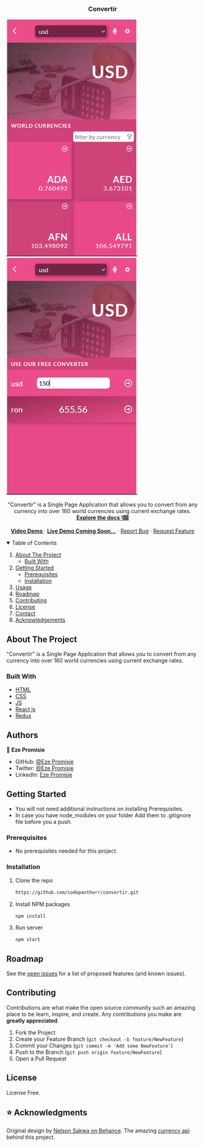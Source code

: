 <br />
<p align="center">

  <h3 align="center">Convertir</h3>


  ![Currency Page](currency.PNG)
  ![Convertir Page](converter.PNG)

  <p align="center">
    "Convertir" is a Single Page Application that allows you to convert from any currency into over 160 world currencies using current exchange rates.
    <br />
    <a href="#"><strong>Explore the docs 👇🏽</strong></a>
    <br />
    <br />
    <a href="https://www.loom.com/share/e1c531a9c98c48ddacda0ede9fa53416?sharedAppSource=personal_library"> <strong>Video Demo</strong> </a>
    ·
    <a href="#"><strong>Live Demo Coming Soon...</strong></a>
    ·
    <a href="https://github.com/codepantherr/convertir/issues">Report Bug</a>
    ·
    <a href="https://github.com/codepantherr/convertir/issues">Request Feature</a>
  </p>
</p>

<details open="open">
  <summary>Table of Contents</summary>
  <ol>
    <li>
      <a href="#about-the-project">About The Project</a>
      <ul>
        <li><a href="#built-with">Built With</a></li>
      </ul>
    </li>
    <li>
      <a href="#getting-started">Getting Started</a>
      <ul>
        <li><a href="#prerequisites">Prerequisites</a></li>
        <li><a href="#installation">Installation</a></li>
      </ul>
    </li>
    <li><a href="#usage">Usage</a></li>
    <li><a href="#roadmap">Roadmap</a></li>
    <li><a href="#contributing">Contributing</a></li>
    <li><a href="#license">License</a></li>
    <li><a href="#contact">Contact</a></li>
    <li><a href="#acknowledgements">Acknowledgements</a></li>
  </ol>
</details>

## About The Project

"Convertir" is a Single Page Application that allows you to convert from any currency into over 160 world currencies using current exchange rates.

### Built With

- [HTML](https://www.w3schools.com/html/)
- [CSS](https://www.w3schools.com/css/)
- [JS](https://www.javascript.com/)
- [React js](https://www.reactjs.org)
- [Redux](https://react-redux.js.org)

## Authors
👤 **Eze Promisie**

- GitHub: [@Eze Promisie](https://github.com/codepantherr)
- Twitter: [@Eze Promisie](https://twitter.com/codepantherr)
- LinkedIn: [Eze Promisie](https://www.linkedin.com/in/promise-eze/)

## Getting Started

- You will not need additional instructions on installing Prerequisites.
- In case you have node_modules on your folder Add them to .gitignore file before you a push.

### Prerequisites

- No prerequisites needed for this project.

### Installation


1. Clone the repo
   ```sh
   https://github.com/codepantherr/convertir.git
   ```

2. Install NPM packages
   ```sh
   npm install
   ```
3. Run server
   ```sh
   npm start
   ```

## Roadmap

See the [open issues](https://github.com/codepantherr/convertir/issues) for a list of proposed features (and known issues).

## Contributing

Contributions are what make the open source community such an amazing place to be learn, inspire, and create. Any contributions you make are **greatly appreciated**.

1. Fork the Project
2. Create your Feature Branch (`git checkout -b feature/NewFeature`)
3. Commit your Changes (`git commit -m 'Add some NewFeature'`)
4. Push to the Branch (`git push origin feature/NewFeature`)
5. Open a Pull Request

## License

License Free.

## ⭐️ Acknowledgments
Original design by [Nelson Sakwa on Behance](https://www.behance.net/sakwadesignstudio).
The amazing [currency api](https://github.com/fawazahmed0/currency-api) behind this project.


